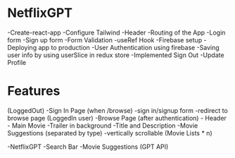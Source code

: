 # NetflixGPT
-Create-react-app
-Configure Tailwind
-Header
-Routing of the App
-Login form
-Sign up form
-Form Validation
-useRef Hook
-Firebase setup
-Deploying app to production
-User Authentication using firebase
-Saving user info by using userSlice in redux store
-Implemented Sign Out
-Update Profile


# Features
(LoggedOut)
-Sign In Page (when /browse)
    -sign in/signup form
    -redirect to browse page
(LoggedIn user)
-Browse Page (after authentication)
    - Header
    - Main Movie
        -Trailer in background
        -Title and Description
    -Movie Suggestions (separated by type)
        -vertically scrollable (Movie Lists * n)

-NetflixGPT 
    -Search Bar
    -Movie Suggestions (GPT API)